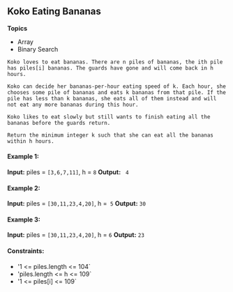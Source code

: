 ## Koko Eating Bananas

**Topics**
- Array
- Binary Search
````
Koko loves to eat bananas. There are n piles of bananas, the ith pile has piles[i] bananas. The guards have gone and will come back in h hours.

Koko can decide her bananas-per-hour eating speed of k. Each hour, she chooses some pile of bananas and eats k bananas from that pile. If the pile has less than k bananas, she eats all of them instead and will not eat any more bananas during this hour.

Koko likes to eat slowly but still wants to finish eating all the bananas before the guards return.

Return the minimum integer k such that she can eat all the bananas within h hours.
````
 

#### Example 1:

**Input:** piles = `[3,6,7,11]`, h = `8`
**Output:** ` 4`
#### Example 2:

**Input:** piles = `[30,11,23,4,20]`, h =` 5`
**Output:** `30`
#### Example 3:

**Input:** piles = `[30,11,23,4,20]`, h = `6`
**Output:** `23`
 

#### Constraints:

- '1 <= piles.length <= 104`
- 'piles.length <= h <= 109`
- '1 <= piles[i] <= 109`

